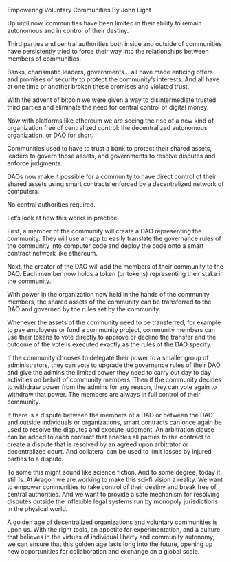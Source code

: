 Empowering Voluntary Communities
By John Light

Up until now, communities have been limited in their ability to remain autonomous and in control of their destiny.

Third parties and central authorities both inside and outside of communities have persistently tried to force their way into the relationships between members of communities.

Banks, charismatic leaders, governments… all have made enticing offers and promises of security to protect the community’s interests. And all have at one time or another broken these promises and violated trust.

With the advent of bitcoin we were given a way to disintermediate trusted third parties and eliminate the need for central control of digital money.

Now with platforms like ethereum we are seeing the rise of a new kind of organization free of centralized control: the decentralized autonomous organization, or DAO for short.

Communities used to have to trust a bank to protect their shared assets, leaders to govern those assets, and governments to resolve disputes and enforce judgments. 

DAOs now make it possible for a community to have direct control of their shared assets using smart contracts enforced by a decentralized network of computers.

No central authorities required.

Let’s look at how this works in practice.

First, a member of the community will create a DAO representing the community. They will use an app to easily translate the governance rules of the community into computer code and deploy the code onto a smart contract network like ethereum.

Next, the creator of the DAO will add the members of their community to the DAO. Each member now holds a token (or tokens) representing their stake in the community.

With power in the organization now held in the hands of the community members, the shared assets of the community can be transferred to the DAO and governed by the rules set by the community.

Whenever the assets of the community need to be transferred, for example to pay employees or fund a community project, community members can use their tokens to vote directly to approve or decline the transfer and the outcome of the vote is executed exactly as the rules of the DAO specify.

If the community chooses to delegate their power to a smaller group of administrators, they can vote to upgrade the governance rules of their DAO and give the admins the limited power they need to carry out day to day activities on behalf of community members. Then if the community decides to withdraw power from the admins for any reason, they can vote again to withdraw that power. The members are always in full control of their community.

If there is a dispute between the members of a DAO or between the DAO and outside individuals or organizations, smart contracts can once again be used to resolve the disputes and execute judgment. An arbitration clause can be added to each contract that enables all parties to the contract to create a dispute that is resolved by an agreed upon arbitrator or decentralized court. And collateral can be used to limit losses by injured parties to a dispute.

To some this might sound like science fiction. And to some degree, today it still is. At Aragon we are working to make this sci-fi vision a reality. We want to empower communities to take control of their destiny and break free of central authorities. And we want to provide a safe mechanism for resolving disputes outside the inflexible legal systems run by monopoly jurisdictions in the physical world.

A golden age of decentralized organizations and voluntary communities is upon us. With the right tools, an appetite for experimentation, and a culture that believes in the virtues of individual liberty and community autonomy, we can ensure that this golden age lasts long into the future, opening up new opportunities for collaboration and exchange on a global scale.
